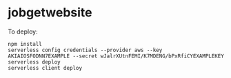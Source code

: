 # jobgetwebsite
To deploy:

	npm install
	serverless config credentials --provider aws --key AKIAIOSFODNN7EXAMPLE --secret wJalrXUtnFEMI/K7MDENG/bPxRfiCYEXAMPLEKEY
	serverless deploy
	serverless client deploy
